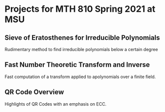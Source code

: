 # Projects for MTH 810 Spring 2021 at MSU

## Sieve of Eratosthenes for Irreducible Polynomials

Rudimentary method to find irreducible polynomials below a certain degree

## Fast Number Theoretic Transform and Inverse

Fast computation of a transform applied to apolynomials over a finite field.

## QR Code Overview

Highlights of QR Codes with an emphasis on ECC.
